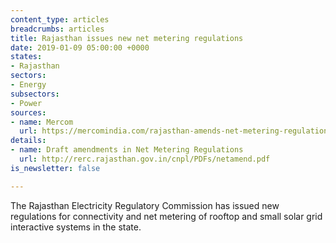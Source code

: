 ```yaml
---
content_type: articles
breadcrumbs: articles
title: Rajasthan issues new net metering regulations
date: 2019-01-09 05:00:00 +0000
states:
- Rajasthan
sectors:
- Energy
subsectors:
- Power
sources:
- name: Mercom
  url: https://mercomindia.com/rajasthan-amends-net-metering-regulation-rooftop-solar/
details:
- name: Draft amendments in Net Metering Regulations
  url: http://rerc.rajasthan.gov.in/cnpl/PDFs/netamend.pdf
is_newsletter: false

---
```

The Rajasthan Electricity Regulatory Commission has issued new regulations for connectivity and net metering of rooftop and small solar grid interactive systems in the state.
